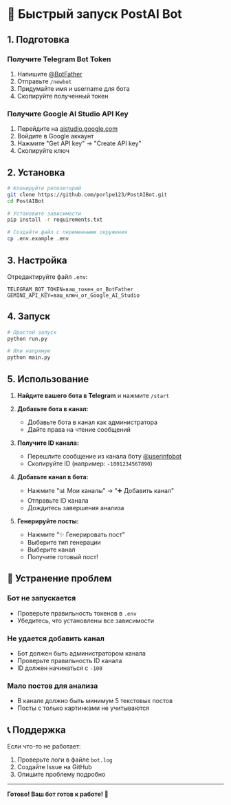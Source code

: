 # 🚀 Быстрый запуск PostAI Bot

## 1. Подготовка

### Получите Telegram Bot Token
1. Напишите [@BotFather](https://t.me/BotFather)
2. Отправьте `/newbot`
3. Придумайте имя и username для бота
4. Скопируйте полученный токен

### Получите Google AI Studio API Key
1. Перейдите на [aistudio.google.com](https://aistudio.google.com/)
2. Войдите в Google аккаунт
3. Нажмите "Get API key" → "Create API key"
4. Скопируйте ключ

## 2. Установка

```bash
# Клонируйте репозиторий
git clone https://github.com/porlpe123/PostAIBot.git
cd PostAIBot

# Установите зависимости
pip install -r requirements.txt

# Создайте файл с переменными окружения
cp .env.example .env
```

## 3. Настройка

Отредактируйте файл `.env`:
```env
TELEGRAM_BOT_TOKEN=ваш_токен_от_BotFather
GEMINI_API_KEY=ваш_ключ_от_Google_AI_Studio
```

## 4. Запуск

```bash
# Простой запуск
python run.py

# Или напрямую
python main.py
```

## 5. Использование

1. **Найдите вашего бота в Telegram** и нажмите `/start`

2. **Добавьте бота в канал:**
   - Добавьте бота в канал как администратора
   - Дайте права на чтение сообщений

3. **Получите ID канала:**
   - Перешлите сообщение из канала боту [@userinfobot](https://t.me/userinfobot)
   - Скопируйте ID (например: `-1001234567890`)

4. **Добавьте канал в бота:**
   - Нажмите "📊 Мои каналы" → "➕ Добавить канал"
   - Отправьте ID канала
   - Дождитесь завершения анализа

5. **Генерируйте посты:**
   - Нажмите "✨ Генерировать пост"
   - Выберите тип генерации
   - Выберите канал
   - Получите готовый пост!

## 🔧 Устранение проблем

### Бот не запускается
- Проверьте правильность токенов в `.env`
- Убедитесь, что установлены все зависимости

### Не удается добавить канал
- Бот должен быть администратором канала
- Проверьте правильность ID канала
- ID должен начинаться с `-100`

### Мало постов для анализа
- В канале должно быть минимум 5 текстовых постов
- Посты с только картинками не учитываются

## 📞 Поддержка

Если что-то не работает:
1. Проверьте логи в файле `bot.log`
2. Создайте Issue на GitHub
3. Опишите проблему подробно

---

**Готово! Ваш бот готов к работе! 🎉**

